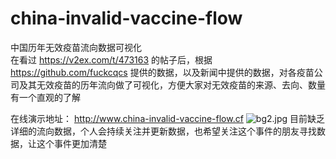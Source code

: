 # china-invalid-vaccine-flow
中国历年无效疫苗流向数据可视化
<br>
在看过 https://v2ex.com/t/473163 的帖子后，根据 https://github.com/fuckcqcs 提供的数据，以及新闻中提供的数据，对各疫苗公司及其无效疫苗的历年流向做了可视化，方便大家对无效疫苗的来源、去向、数量有一个直观的了解

在线演示地址： http://www.china-invalid-vaccine-flow.cf
<img src="https://i.imgur.com/ucbQQlW.jpg" alt=" bg2.jpg"/>
目前缺乏详细的流向数据，个人会持续关注并更新数据，也希望关注这个事件的朋友寻找数据，让这个事件更加清楚
